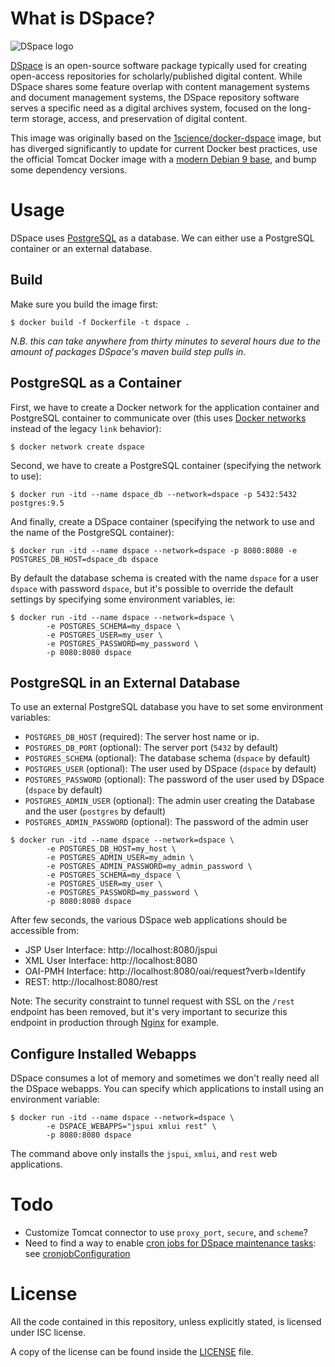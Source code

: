 # What is DSpace?

![DSpace logo](logo.png)

[DSpace](https://wiki.duraspace.org/display/DSDOC5x/Introduction) is an open-source software package typically used for creating open-access repositories for scholarly/published digital content. While DSpace shares some feature overlap with content management systems and document management systems, the DSpace repository software serves a specific need as a digital archives system, focused on the long-term storage, access, and preservation of digital content.

This image was originally based on the [1science/docker-dspace](https://github.com/1science/docker-dspace) image, but has diverged significantly to update for current Docker best practices, use the official Tomcat Docker image with a [modern Debian 9 base](https://github.com/docker-library/tomcat/blob/master/9.0/jre8/Dockerfile), and bump some dependency versions.

# Usage
DSpace uses [PostgreSQL](http://www.postgresql.org/) as a database. We can either use a PostgreSQL container or an external database.

## Build
Make sure you build the image first:

```console
$ docker build -f Dockerfile -t dspace .
```

*N.B. this can take anywhere from thirty minutes to several hours due to the amount of packages DSpace's maven build step pulls in.*

## PostgreSQL as a Container
First, we have to create a Docker network for the application container and PostgreSQL container to communicate over (this uses [Docker networks](https://docs.docker.com/engine/userguide/networking) instead of the legacy `link` behavior):

```console
$ docker network create dspace
```

Second, we have to create a PostgreSQL container (specifying the network to use):

```console
$ docker run -itd --name dspace_db --network=dspace -p 5432:5432 postgres:9.5
```

And finally, create a DSpace container (specifying the network to use and the name of the PostgreSQL container):

```console
$ docker run -itd --name dspace --network=dspace -p 8080:8080 -e POSTGRES_DB_HOST=dspace_db dspace
```

By default the database schema is created with the name `dspace` for a user `dspace` with password `dspace`, but it's possible to override the default settings by specifying some environment variables, ie:

```console
$ docker run -itd --name dspace --network=dspace \
        -e POSTGRES_SCHEMA=my_dspace \
        -e POSTGRES_USER=my_user \
        -e POSTGRES_PASSWORD=my_password \
        -p 8080:8080 dspace
```

## PostgreSQL in an External Database
To use an external PostgreSQL database you have to set some environment variables:
  - `POSTGRES_DB_HOST` (required): The server host name or ip.
  - `POSTGRES_DB_PORT` (optional): The server port (`5432` by default)
  - `POSTGRES_SCHEMA` (optional): The database schema (`dspace` by default)
  - `POSTGRES_USER` (optional): The user used by DSpace (`dspace` by default)
  - `POSTGRES_PASSWORD` (optional): The password of the user used by DSpace (`dspace` by default)
  - `POSTGRES_ADMIN_USER` (optional): The admin user creating the Database and the user (`postgres` by default)
  - `POSTGRES_ADMIN_PASSWORD` (optional): The password of the admin user

```console
$ docker run -itd --name dspace --network=dspace \
        -e POSTGRES_DB_HOST=my_host \
        -e POSTGRES_ADMIN_USER=my_admin \
        -e POSTGRES_ADMIN_PASSWORD=my_admin_password \
        -e POSTGRES_SCHEMA=my_dspace \
        -e POSTGRES_USER=my_user \
        -e POSTGRES_PASSWORD=my_password \
        -p 8080:8080 dspace
```

After few seconds, the various DSpace web applications should be accessible from:
  - JSP User Interface: http://localhost:8080/jspui
  - XML User Interface: http://localhost:8080
  - OAI-PMH Interface: http://localhost:8080/oai/request?verb=Identify
  - REST: http://localhost:8080/rest

Note: The security constraint to tunnel request with SSL on the `/rest` endpoint has been removed, but it's very important to securize this endpoint in production through [Nginx](https://github.com/1science/docker-nginx) for example.

## Configure Installed Webapps
DSpace consumes a lot of memory and sometimes we don't really need all the DSpace webapps. You can specify which applications to install using an environment variable:

```console
$ docker run -itd --name dspace --network=dspace \
        -e DSPACE_WEBAPPS="jspui xmlui rest" \
        -p 8080:8080 dspace
```

The command above only installs the `jspui`, `xmlui`, and `rest` web applications.

# Todo

- Customize Tomcat connector to use `proxy_port`, `secure`, and `scheme`?
- Need to find a way to enable [cron jobs for DSpace maintenance tasks](https://wiki.duraspace.org/display/DSDOC5x/Scheduled+Tasks+via+Cron): see [cronjobConfiguration](https://github.com/GovernoRegionalAcores/DSpace)

# License
All the code contained in this repository, unless explicitly stated, is
licensed under ISC license.

A copy of the license can be found inside the [LICENSE](LICENSE) file.
